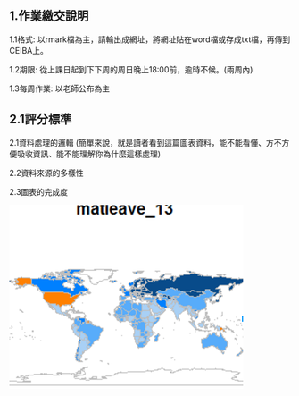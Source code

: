 ## 1.作業繳交說明

1.1格式: 以rmark檔為主，請輸出成網址，將網址貼在word檔或存成txt檔，再傳到CEIBA上。

1.2期限: 從上課日起到下下周的周日晚上18:00前，逾時不候。\(兩周內\)

1.3每周作業: 以老師公布為主

## 2.1評分標準

2.1資料處理的邏輯 \(簡單來說，就是讀者看到這篇圖表資料，能不能看懂、方不方便吸收資訊、能不能理解你為什麼這樣處理\)

2.2資料來源的多樣性

2.3圖表的完成度

![](/assets/1.png)

